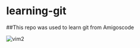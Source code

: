 # learning-git

##This repo was used to learn git from Amigoscode

![vim2](https://user-images.githubusercontent.com/32198214/231772717-1f3baa91-1a56-4da3-86b9-b2033c2f6135.png)


